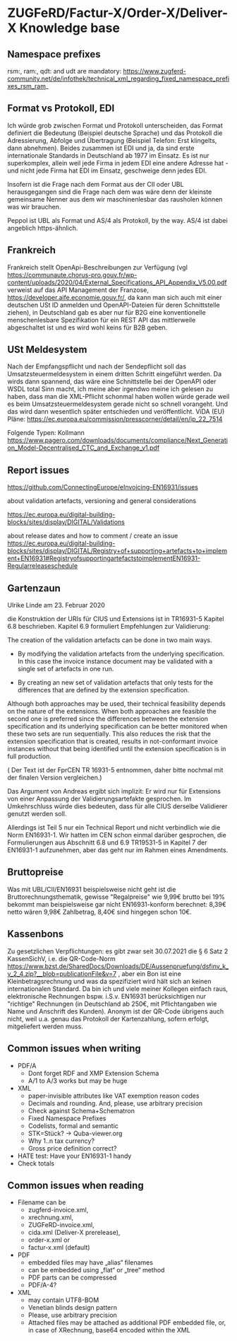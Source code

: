 # ZUGFeRD/Factur-X/Order-X/Deliver-X Knowledge base

## Namespace prefixes

rsm:, ram:, qdt: and udt are mandatory:
https://www.zugferd-community.net/de/infothek/technical_xml_regarding_fixed_namespace_prefixes_rsm_ram_

## Format vs Protokoll, EDI
Ich würde grob zwischen Format und Protokoll unterscheiden, das Format definiert die Bedeutung (Beispiel deutsche Sprache) und das Protokoll die Adressierung, Abfolge und Übertragung (Beispiel Telefon: Erst klingelts, dann abnehmen). Beides zusammen ist EDI und ja, da sind erste internationale Standards in Deutschland ab 1977 im Einsatz. Es ist nur superkomplex, allein weil jede Firma in jedem EDI eine andere Adresse hat - und nicht jede Firma hat EDI im Einsatz, geschweige denn jedes EDI.

Insofern ist die Frage nach dem Format aus der CII oder UBL herausgegangen sind die Frage nach dem was wäre denn der kleinste gemeinsame Nenner aus dem wir maschinenlesbar das rausholen können was wir brauchen.

Peppol ist UBL als Format und AS/4 als Protokoll, by the way. AS/4 ist dabei angeblich https-ähnlich.

## Frankreich

Frankreich stellt OpenApi-Beschreibungen zur Verfügung (vgl https://communaute.chorus-pro.gouv.fr/wp-content/uploads/2020/04/External_Specifications_API_Appendix_V5.00.pdf verweist auf das API Management der Franzose, https://developer.aife.economie.gouv.fr/, da kann man sich auch mit einer deutschen USt ID anmelden und OpenAPI-Dateien für deren Schnittstelle ziehen), in Deutschland gab es aber nur für B2G eine konventionelle menschenlesbare Spezifikation für ein REST API das mittlerweile abgeschaltet ist und es wird wohl keins für B2B geben.

## USt Meldesystem

Nach der Empfangspflicht und nach der Sendepflicht soll das Umsatzsteuermeldesystem in einem dritten Schritt eingeführt werden. Da wirds dann spannend, das wäre eine Schnittstelle bei der OpenAPI oder WSDL total Sinn macht, ich meine aber irgendwo meine ich gelesen zu haben, dass man die XML-Pflicht schonmal haben wollen würde gerade weil es beim Umsatzsteuermeldesystem gerade nicht so schnell vorangeht. Und das wird dann wesentlich später entschieden und veröffentlicht.
ViDA (EU) Pläne: https://ec.europa.eu/commission/presscorner/detail/en/ip_22_7514

Folgende Typen: Kollmann https://www.pagero.com/downloads/documents/compliance/Next_Generation_Model-Decentralised_CTC_and_Exchange_v1.pdf 

## Report issues

 https://github.com/ConnectingEurope/eInvoicing-EN16931/issues 



about validation artefacts, versioning and general considerations


https://ec.europa.eu/digital-building-blocks/sites/display/DIGITAL/Validations


about release dates and how to comment / create an issue
https://ec.europa.eu/digital-building-blocks/sites/display/DIGITAL/Registry+of+supporting+artefacts+to+implement+EN16931#RegistryofsupportingartefactstoimplementEN16931-Regularreleaseschedule



## Gartenzaun


Ulrike Linde
am
23. Februar 2020


die Konstruktion der URIs für CIUS und Extensions ist in TR16931-5 Kapitel 6.8 beschrieben. Kapitel 6.9 formuliert Empfehlungen zur Validierung:



The creation of the validation artefacts can be done in two main ways.

- By modifying the validation artefacts from the underlying specification. In this case the invoice
  instance document may be validated with a single set of artefacts in one run.

- By creating an new set of validation artefacts that only tests for the differences that are defined by
  the extension specification.



Although both approaches may be used, their technical feasibility depends on the nature of the extensions. When both approaches are feasible the second one is preferred since the differences between the extension specification and its underlying specification can be better monitored when these two sets are run sequentially. This also reduces the risk that the extension specification that is created, results in not-conformant invoice instances without that being identified until the extension specification is in full production.

( Der Text ist der FprCEN TR 16931-5 entnommen, daher bitte nochmal mit der finalen Version vergleichen.)



Das Argument von Andreas ergibt sich implizit: Er wird nur für Extensions von einer Anpassung der Validierungsartefakte gesprochen. Im Umkehrschluss würde dies bedeuten, dass für alle CIUS derselbe Validierer genutzt werden soll.



Allerdings ist Teil 5 nur ein Technical Report und nicht verbindlich wie die Norm EN16931-1. Wir hatten im CEN schon einmal darüber gesprochen, die Formulierungen aus Abschnitt 6.8 und 6.9 TR19531-5 in Kapitel 7 der EN16931-1 aufzunehmen, aber das geht nur im Rahmen eines Amendments.



## Bruttopreise

Was mit UBL/CII/EN16931 beispielsweise nicht geht ist die Bruttorechnungsthematik, gewisse "Regalpreise" wie 9,99€ brutto bei 19% bekommt man beispielsweise gar nicht EN16931-konform berechnet: 8,39€ netto wären 9,98€ Zahlbetrag, 8,40€ sind hingegen schon 10€.

## Kassenbons

Zu gesetzlichen Verpflichtungen: es gibt zwar seit 30.07.2021 die § 6 Satz 2 KassenSichV, i.e. die QR-Code-Norm https://www.bzst.de/SharedDocs/Downloads/DE/Aussenpruefung/dsfinv_k_v_2_4.zip?__blob=publicationFile&v=7 , aber ein Bon ist eine Kleinbetragsrechnung und was da spezifiziert wird hält sich an keinen internationalen Standard. Da bin ich und viele meiner Kollegen einfach raus,  elektronische Rechnungen bspw. i.S.v. EN16931 berücksichtigen nur "richtige" Rechnungen (in Deutschland ab 250€, mit Pflichtangaben wie Name und Anschrift des Kunden). Anonym ist der QR-Code übrigens auch nicht, weil u.a. genau das Protokoll der Kartenzahlung, sofern erfolgt, mitgeliefert werden muss. 

## Common issues when writing
* PDF/A
  * Dont forget RDF and XMP Extension Schema
  * A/1 to A/3 works but may be huge
* XML
  * paper-invisible attributes like VAT exemption reason codes
  * Decimals and rounding. And, please, use arbitrary precision
  * Check against Schema+Schematron
  * Fixed Namespace Prefixes
  * Codelists, formal and semantic
  * STK=Stück? → Quba-viewer.org
  * Why 1..n tax currency?
  * Gross price definition correct?
* HATE test: Have your EN16931-1 handy
* Check totals


## Common issues when reading

* Filename can be
    * zugferd-invoice.xml,
    * xrechnung.xml,
    * ZUGFeRD-invoice.xml,
    * cida.xml (Deliver-X prerelease),
    * order-x.xml or
    * factur-x.xml (default)
* PDF
    * embedded files may have „alias“ filenames
    * can be embedded using „flat“ or „tree“ method
    * PDF parts can be compressed
    * PDF/A-4?
* XML
    * may contain UTF8-BOM
    * Venetian blinds design pattern
    * Please, use arbitrary precision
    * Attached files may be attached as additional PDF embedded file, or,
      in case of XRechnung, base64 encoded within the XML



